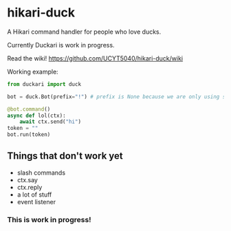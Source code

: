 # hikari-duck
A Hikari command handler for people who love ducks.

Currently Duckari is work in progress.

Read the wiki! https://github.com/UCYT5040/hikari-duck/wiki

Working example:
```py
from duckari import duck

bot = duck.Bot(prefix="!") # prefix is None because we are only using slash commands

@bot.command()
async def lol(ctx):
    await ctx.send("hi")
token = ""
bot.run(token)
```

## Things that don't work yet

- slash commands
- ctx.say
- ctx.reply
- a lot of stuff
- event listener

### This is work in progress!

